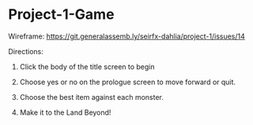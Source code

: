 # Project-1-Game

Wireframe:
https://git.generalassemb.ly/seirfx-dahlia/project-1/issues/14

Directions: 

1. Click the body of the title screen to begin

2. Choose yes or no on the prologue screen to move forward or quit.

3. Choose the best item against each monster.

4. Make it to the Land Beyond!